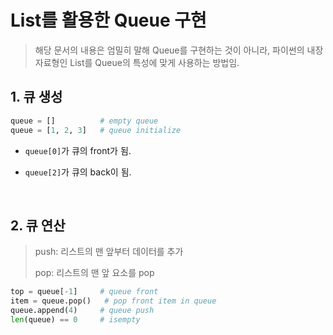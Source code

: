 # List를 활용한 Queue 구현

> 해당 문서의 내용은 엄밀히 말해 Queue를 구현하는 것이 아니라, 파이썬의 내장 자료형인 List를 Queue의 특성에 맞게 사용하는 방법임.

## 1. 큐 생성 

```py
queue = []          # empty queue
queue = [1, 2, 3]   # queue initialize
```

* `queue[0]`가 큐의 front가 됨.

* `queue[2]`가 큐의 back이 됨.


<br/>

## 2. 큐 연산

> push: 리스트의 맨 앞부터 데이터를 추가
>
> pop: 리스트의 맨 앞 요소를 pop

```py
top = queue[-1]     # queue front
item = queue.pop()   # pop front item in queue
queue.append(4)     # queue push
len(queue) == 0     # isempty
```
